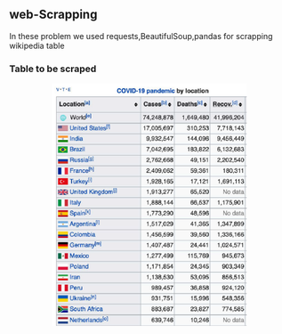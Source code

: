 ## web-Scrapping
In these problem we used requests,BeautifulSoup,pandas for scrapping wikipedia table

### Table to be scraped
<p align="center">
  <img src="Screenshot (44).png" width="350" title="hover text">
 
</p>
